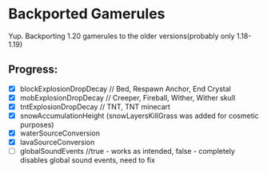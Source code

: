 # Backported Gamerules

Yup. Backporting 1.20 gamerules to the older versions(probably only 1.18-1.19)

## Progress:
- [x] blockExplosionDropDecay // Bed, Respawn Anchor, End Crystal
- [x] mobExplosionDropDecay // Creeper, Fireball, Wither, Wither skull
- [x] tntExplosionDropDecay // TNT, TNT minecart
- [x] snowAccumulationHeight (snowLayersKillGrass was added for cosmetic purposes)
- [x] waterSourceConversion
- [x] lavaSourceConversion
- [ ] globalSoundEvents //true - works as intended, false - completely disables global sound events, need to fix
